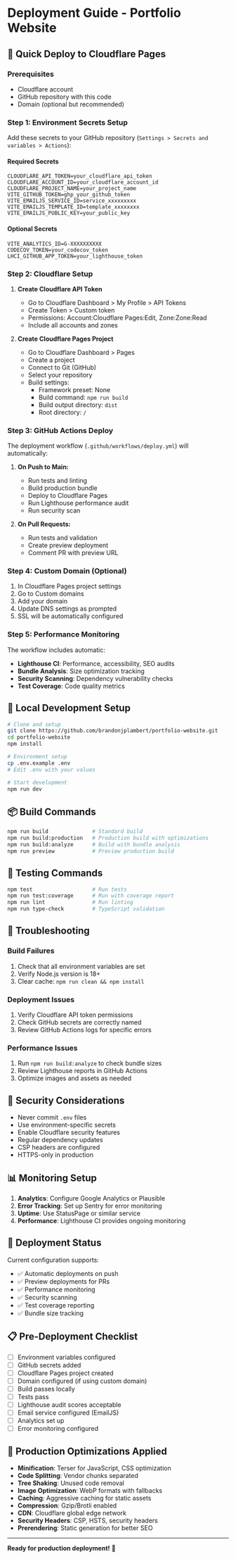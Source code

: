 # Deployment Guide - Portfolio Website

## 🚀 Quick Deploy to Cloudflare Pages

### Prerequisites
- Cloudflare account
- GitHub repository with this code
- Domain (optional but recommended)

### Step 1: Environment Secrets Setup

Add these secrets to your GitHub repository (`Settings > Secrets and variables > Actions`):

#### Required Secrets
```
CLOUDFLARE_API_TOKEN=your_cloudflare_api_token
CLOUDFLARE_ACCOUNT_ID=your_cloudflare_account_id
CLOUDFLARE_PROJECT_NAME=your_project_name
VITE_GITHUB_TOKEN=ghp_your_github_token
VITE_EMAILJS_SERVICE_ID=service_xxxxxxxxx
VITE_EMAILJS_TEMPLATE_ID=template_xxxxxxxx
VITE_EMAILJS_PUBLIC_KEY=your_public_key
```

#### Optional Secrets
```
VITE_ANALYTICS_ID=G-XXXXXXXXXX
CODECOV_TOKEN=your_codecov_token
LHCI_GITHUB_APP_TOKEN=your_lighthouse_token
```

### Step 2: Cloudflare Setup

1. **Create Cloudflare API Token**
   - Go to Cloudflare Dashboard > My Profile > API Tokens
   - Create Token > Custom token
   - Permissions: Account:Cloudflare Pages:Edit, Zone:Zone:Read
   - Include all accounts and zones

2. **Create Cloudflare Pages Project**
   - Go to Cloudflare Dashboard > Pages
   - Create a project
   - Connect to Git (GitHub)
   - Select your repository
   - Build settings:
     - Framework preset: None
     - Build command: `npm run build`
     - Build output directory: `dist`
     - Root directory: `/`

### Step 3: GitHub Actions Deploy

The deployment workflow (`.github/workflows/deploy.yml`) will automatically:

1. **On Push to Main:**
   - Run tests and linting
   - Build production bundle
   - Deploy to Cloudflare Pages
   - Run Lighthouse performance audit
   - Run security scan

2. **On Pull Requests:**
   - Run tests and validation
   - Create preview deployment
   - Comment PR with preview URL

### Step 4: Custom Domain (Optional)

1. In Cloudflare Pages project settings
2. Go to Custom domains
3. Add your domain
4. Update DNS settings as prompted
5. SSL will be automatically configured

### Step 5: Performance Monitoring

The workflow includes automatic:
- **Lighthouse CI**: Performance, accessibility, SEO audits
- **Bundle Analysis**: Size optimization tracking
- **Security Scanning**: Dependency vulnerability checks
- **Test Coverage**: Code quality metrics

## 🔧 Local Development Setup

```bash
# Clone and setup
git clone https://github.com/brandonjplambert/portfolio-website.git
cd portfolio-website
npm install

# Environment setup
cp .env.example .env
# Edit .env with your values

# Start development
npm run dev
```

## 📦 Build Commands

```bash
npm run build              # Standard build
npm run build:production   # Production build with optimizations
npm run build:analyze      # Build with bundle analysis
npm run preview            # Preview production build
```

## 🧪 Testing Commands

```bash
npm test                   # Run tests
npm run test:coverage      # Run with coverage report
npm run lint               # Run linting
npm run type-check         # TypeScript validation
```

## 🐛 Troubleshooting

### Build Failures
1. Check that all environment variables are set
2. Verify Node.js version is 18+
3. Clear cache: `npm run clean && npm install`

### Deployment Issues
1. Verify Cloudflare API token permissions
2. Check GitHub secrets are correctly named
3. Review GitHub Actions logs for specific errors

### Performance Issues
1. Run `npm run build:analyze` to check bundle sizes
2. Review Lighthouse reports in GitHub Actions
3. Optimize images and assets as needed

## 🔐 Security Considerations

- Never commit `.env` files
- Use environment-specific secrets
- Enable Cloudflare security features
- Regular dependency updates
- CSP headers are configured
- HTTPS-only in production

## 📊 Monitoring Setup

1. **Analytics**: Configure Google Analytics or Plausible
2. **Error Tracking**: Set up Sentry for error monitoring  
3. **Uptime**: Use StatusPage or similar service
4. **Performance**: Lighthouse CI provides ongoing monitoring

## 🚦 Deployment Status

Current configuration supports:
- ✅ Automatic deployments on push
- ✅ Preview deployments for PRs  
- ✅ Performance monitoring
- ✅ Security scanning
- ✅ Test coverage reporting
- ✅ Bundle size tracking

## 📋 Pre-Deployment Checklist

- [ ] Environment variables configured
- [ ] GitHub secrets added
- [ ] Cloudflare Pages project created
- [ ] Domain configured (if using custom domain)
- [ ] Build passes locally
- [ ] Tests pass
- [ ] Lighthouse audit scores acceptable
- [ ] Email service configured (EmailJS)
- [ ] Analytics set up
- [ ] Error monitoring configured

## 🎯 Production Optimizations Applied

- **Minification**: Terser for JavaScript, CSS optimization
- **Code Splitting**: Vendor chunks separated
- **Tree Shaking**: Unused code removal
- **Image Optimization**: WebP formats with fallbacks
- **Caching**: Aggressive caching for static assets
- **Compression**: Gzip/Brotli enabled
- **CDN**: Cloudflare global edge network
- **Security Headers**: CSP, HSTS, security headers
- **Prerendering**: Static generation for better SEO

---

**Ready for production deployment!** 🚀